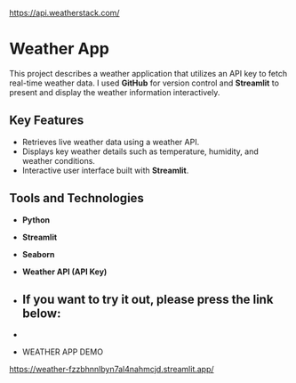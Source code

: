 https://api.weatherstack.com/

# Weather App

This project describes a weather application that utilizes an API key to fetch real-time weather data. I used **GitHub** for version control and **Streamlit** to present and display the weather information interactively.

## Key Features
- Retrieves live weather data using a weather API.
- Displays key weather details such as temperature, humidity, and weather conditions.
- Interactive user interface built with **Streamlit**.

## Tools and Technologies
- **Python**
- **Streamlit**
- **Seaborn**
- **Weather API (API Key)**

-   ## If you want to try it out, please press the link below:
-
-    WEATHER APP DEMO

https://weather-fzzbhnnlbyn7al4nahmcjd.streamlit.app/


